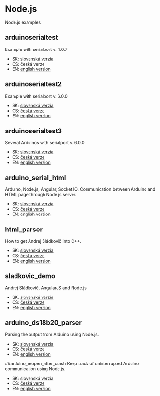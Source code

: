 # Node.js
Node.js examples

## arduinoserialtest
Example with serialport v. 4.0.7
- SK: [slovenská verzia](https://www.arduinoslovakia.eu/blog/2017/5/komunikacia-medzi-arduinom-a-nodejs-pomocou-serioveho-portu)
- CS: [česká verze](https://www.arduinoslovakia.eu/blog/2017/5/komunikacia-medzi-arduinom-a-nodejs-pomocou-serioveho-portu?lang=cs)
- EN: [english version](https://www.arduinoslovakia.eu/blog/2017/5/komunikacia-medzi-arduinom-a-nodejs-pomocou-serioveho-portu?lang=en)

## arduinoserialtest2
Example with serialport v. 6.0.0
- SK: [slovenská verzia](https://www.arduinoslovakia.eu/blog/2017/10/komunikacia-medzi-arduinom-a-nodejs-pomocou-serioveho-portu-v-2)
- CS: [česká verze](https://www.arduinoslovakia.eu/blog/2017/10/komunikacia-medzi-arduinom-a-nodejs-pomocou-serioveho-portu-v-2?lang=cs)
- EN: [english version](https://www.arduinoslovakia.eu/blog/2017/10/komunikacia-medzi-arduinom-a-nodejs-pomocou-serioveho-portu-v-2?lang=en)

## arduinoserialtest3
Several Arduinos with serialport v. 6.0.0
- SK: [slovenská verzia](https://www.arduinoslovakia.eu/blog/2017/12/nodejs-a-viac-arduin-pomocou-serioveho-portu)
- CS: [česká verze](https://www.arduinoslovakia.eu/blog/2017/12/nodejs-a-viac-arduin-pomocou-serioveho-portu?lang=cs)
- EN: [english version](https://www.arduinoslovakia.eu/blog/2017/12/nodejs-a-viac-arduin-pomocou-serioveho-portu?lang=en)

## arduino_serial_html
Arduino, Node.js, Angular, Socket.IO. Communication between Arduino and HTML
page through Node.js server.
- SK: [slovenská verzia](https://www.arduinoslovakia.eu/blog/2017/12/angular-javascript-aplikacia-a-arduino)
- CS: [česká verze](https://www.arduinoslovakia.eu/blog/2017/12/angular-javascript-aplikacia-a-arduino?lang=cs)
- EN: [english version](https://www.arduinoslovakia.eu/blog/2017/12/angular-javascript-aplikacia-a-arduino?lang=en)

## html_parser
How to get Andrej Sládkovič into C++.
- SK: [slovenská verzia](https://www.arduinoslovakia.eu/blog/2017/12/ako-dostat-andreja-sladkovica-do-c++)
- CS: [česká verze](https://www.arduinoslovakia.eu/blog/2017/12/ako-dostat-andreja-sladkovica-do-c++?lang=cs)
- EN: [english version](https://www.arduinoslovakia.eu/blog/2017/12/ako-dostat-andreja-sladkovica-do-c++?lang=en)

## sladkovic_demo
Andrej Sládkovič, AngularJS and Node.js.
- SK: [slovenská verzia](https://www.arduinoslovakia.eu/blog/2018/1/andrej-sladkovic,-angularjs-a-nodejs)
- CS: [česká verze](https://www.arduinoslovakia.eu/blog/2018/1/andrej-sladkovic,-angularjs-a-nodejs?lang=cs)
- EN: [english version](https://www.arduinoslovakia.eu/blog/2018/1/andrej-sladkovic,-angularjs-a-nodejs?lang=en)

## arduino_ds18b20_parser
Parsing the output from Arduino using Node.js.
- SK: [slovenská verzia](https://www.arduinoslovakia.eu/blog/2018/1/parsovanie-vystupu-z-arduina-pomocou-nodejs)
- CS: [česká verze](https://www.arduinoslovakia.eu/blog/2018/1/parsovanie-vystupu-z-arduina-pomocou-nodejs?lang=cs)
- EN: [english version](https://www.arduinoslovakia.eu/blog/2018/1/parsovanie-vystupu-z-arduina-pomocou-nodejs?lang=en)

##arduino_reopen_after_crash
Keep track of uninterrupted Arduino communication using Node.js.
- SK: [slovenská verzia](https://www.arduinoslovakia.eu/blog/2018/2/sledovanie-nepretrzitej-komunikacie-arduina-pomocou-nodejs)
- CS: [česká verze](https://www.arduinoslovakia.eu/blog/2018/2/sledovanie-nepretrzitej-komunikacie-arduina-pomocou-nodejs?lang=cs)
- EN: [english version](https://www.arduinoslovakia.eu/blog/2018/2/sledovanie-nepretrzitej-komunikacie-arduina-pomocou-nodejs?lang=en)
